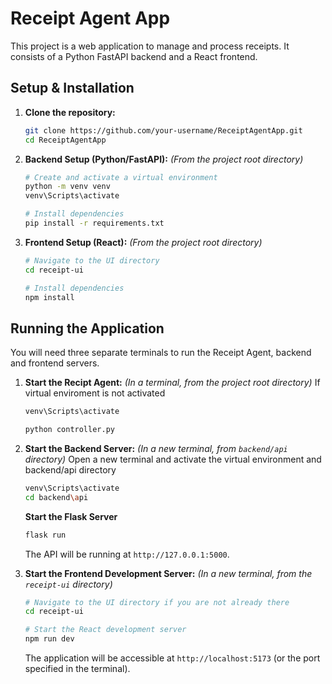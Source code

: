 # Receipt Agent App

This project is a web application to manage and process receipts. It consists of a Python FastAPI backend and a React frontend.

## Setup & Installation

1.  **Clone the repository:**
    ```bash
    git clone https://github.com/your-username/ReceiptAgentApp.git
    cd ReceiptAgentApp
    ```

2.  **Backend Setup (Python/FastAPI):**
    *(From the project root directory)*
    ```bash
    # Create and activate a virtual environment
    python -m venv venv
    venv\Scripts\activate

    # Install dependencies
    pip install -r requirements.txt
    ```

3.  **Frontend Setup (React):**
    *(From the project root directory)*
    ```bash
    # Navigate to the UI directory
    cd receipt-ui

    # Install dependencies
    npm install
    ```

## Running the Application

You will need three separate terminals to run the Receipt Agent, backend and frontend servers.

1.  **Start the Recipt Agent:**
    *(In a terminal, from the project root directory)*
    If virtual enviroment is not activated
    ```bash
    venv\Scripts\activate
    ```
    ```bash
    python controller.py
    ```

2.  **Start the Backend Server:**
    *(In a new terminal, from `backend/api` directory)*
    Open a new terminal and activate the virtual environment and backend/api directory
    ```bash
    venv\Scripts\activate
    cd backend\api
    ```
    **Start the Flask Server**
    ```bash
    flask run
    ```
    The API will be running at `http://127.0.0.1:5000`.

3.  **Start the Frontend Development Server:**
    *(In a new terminal, from the `receipt-ui` directory)*
    ```bash
    # Navigate to the UI directory if you are not already there
    cd receipt-ui

    # Start the React development server
    npm run dev
    ```
    The application will be accessible at `http://localhost:5173` (or the port specified in the terminal).
